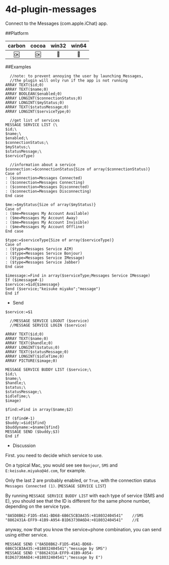 # 4d-plugin-messages
Connect to the Messages (com.apple.iChat) app. 

##Platform

| carbon | cocoa | win32 | win64 |
|:------:|:-----:|:---------:|:---------:|
|🆗|🆗|🚫|🚫|

##Examples

```
  //note: to prevent annoying the user by launching Messages,
  //the plugin will only run if the app is not running
ARRAY TEXT($id;0)
ARRAY TEXT($name;0)
ARRAY BOOLEAN($enabled;0)
ARRAY LONGINT($connectionStatus;0)
ARRAY LONGINT($myStatus;0)
ARRAY TEXT($statusMessage;0)
ARRAY LONGINT($serviceType;0)

  //get list of services
MESSAGE SERVICE LIST (\
$id;\
$name;\
$enabled;\
$connectionStatus;\
$myStatus;\
$statusMessage;\
$serviceType)

  //information about a service
$connection:=$connectionStatus{Size of array($connectionStatus)}
Case of 
: ($connection=Messages Connected)
: ($connection=Messages Connecting)
: ($connection=Messages Disconnected)
: ($connection=Messages Disconnecting)
End case 

$me:=$myStatus{Size of array($myStatus)}
Case of 
: ($me=Messages My Account Available)
: ($me=Messages My Account Away)
: ($me=Messages My Account Invisible)
: ($me=Messages My Account Offline)
End case 

$type:=$serviceType{Size of array($serviceType)}
Case of 
: ($type=Messages Service AIM)
: ($type=Messages Service Bonjour)
: ($type=Messages Service IMessage)
: ($type=Messages Service Jabber)
End case 

$imessage:=Find in array($serviceType;Messages Service IMessage)
If ($imessage#-1)
$service:=$id{$imessage}
Send ($service;"keisuke miyako";"message")
End if 
```

* Send

```
$service:=$1

  //MESSAGE SERVICE LOGOUT ($service)
  //MESSAGE SERVICE LOGIN ($service)

ARRAY TEXT($id;0)
ARRAY TEXT($name;0)
ARRAY TEXT($handle;0)
ARRAY LONGINT($status;0)
ARRAY TEXT($statusMessage;0)
ARRAY LONGINT($idleTime;0)
ARRAY PICTURE($image;0)

MESSAGE SERVICE BUDDY LIST ($service;\
$id;\
$name;\
$handle;\
$status;\
$statusMessage;\
$idleTime;\
$image)

$find:=Find in array($name;$2)

If ($find#-1)
$buddy:=$id{$find}
$buddyname:=$name{$find}
MESSAGE SEND ($buddy;$3)
End if 
```

* Discussion

First. you need to decide which service to use.

On a typical Mac, you would see see ``Bonjour``, ``SMS`` and ``E:keisuke.miyako@4d.com``, for example.

Only the last 2 are probably enabled, or ``True``, with the connection status ``Messages Connected (1)``. (``MESSAGE SERVICE LIST``)

By running ``MESSAGE SERVICE BUDDY LIST`` with each type of service (SMS and E), you should see that the ID is different for the same phone number, depending on the service type.

```
"8A5D8B62-F1D5-45A1-BD68-6B6C5CB3A435:+818032404541"	//SMS
"8862431A-EFF9-41B9-A954-B1D63730A6D4:+818032404541"	//E
 ```
 
anyway, now that you know the service+phone combination, you can send using either service.

```
MESSAGE SEND ("8A5D8B62-F1D5-45A1-BD68-6B6C5CB3A435:+818032404541";"message by SMS")
MESSAGE SEND ("8862431A-EFF9-41B9-A954-B1D63730A6D4:+818032404541";"message by E")
```

